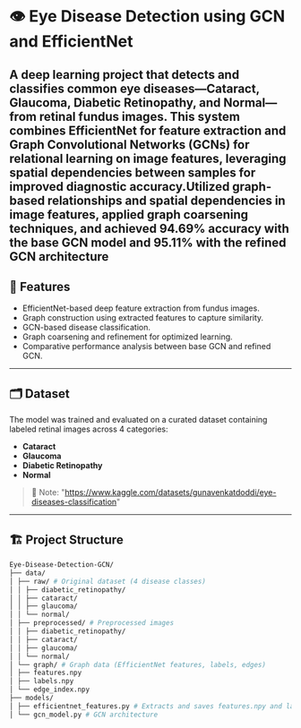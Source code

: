 # 👁️ Eye Disease Detection using GCN and EfficientNet

A deep learning project that detects and classifies common eye diseases—**Cataract**, **Glaucoma**, **Diabetic Retinopathy**, and **Normal**—from retinal fundus images. This system combines **EfficientNet** for feature extraction and **Graph Convolutional Networks (GCNs)** for relational learning on image features, leveraging spatial dependencies between samples for improved diagnostic accuracy.Utilized graph-based relationships and spatial dependencies in image features, applied graph coarsening techniques, and achieved 94.69% accuracy with the base GCN model and 95.11% with the refined GCN architecture
---

## 📌 Features

- EfficientNet-based deep feature extraction from fundus images.
- Graph construction using extracted features to capture similarity.
- GCN-based disease classification.
- Graph coarsening and refinement for optimized learning.
- Comparative performance analysis between base GCN and refined GCN.

---

## 🗂️ Dataset

The model was trained and evaluated on a curated dataset containing labeled retinal images across 4 categories:

- **Cataract**
- **Glaucoma**
- **Diabetic Retinopathy**
- **Normal**

> 📝 Note: "https://www.kaggle.com/datasets/gunavenkatdoddi/eye-diseases-classification"
---

## 🏗️ Project Structure

```bash
Eye-Disease-Detection-GCN/
├── data/
│ ├── raw/ # Original dataset (4 disease classes)
│ │ ├── diabetic_retinopathy/
│ │ ├── cataract/
│ │ ├── glaucoma/
│ │ └── normal/
│ ├── preprocessed/ # Preprocessed images
│ │ ├── diabetic_retinopathy/
│ │ ├── cataract/
│ │ ├── glaucoma/
│ │ └── normal/
│ └── graph/ # Graph data (EfficientNet features, labels, edges)
│ ├── features.npy
│ ├── labels.npy
│ └── edge_index.npy
├── models/
│ ├── efficientnet_features.py # Extracts and saves features.npy and labels.npy
│ └── gcn_model.py # GCN architecture

